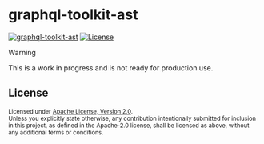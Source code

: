 # graphql-toolkit-ast

[![graphql-toolkit-ast](https://img.shields.io/crates/v/graphql-toolkit-ast)](https://crates.io/crates/graphql-toolkit-ast)
[![License](https://img.shields.io/badge/License-Apache_2.0-blue.svg)](./LICENSE)

> [!Warning]
> This is a work in progress and is not ready for production use.

## License

<sup>
Licensed under <a href="LICENSE">Apache License, Version 2.0</a>.
</sup>

<br>

<sub>
Unless you explicitly state otherwise, any contribution intentionally submitted
for inclusion in this project, as defined in the Apache-2.0 license, shall be 
licensed as above, without any additional terms or conditions.
</sub>
